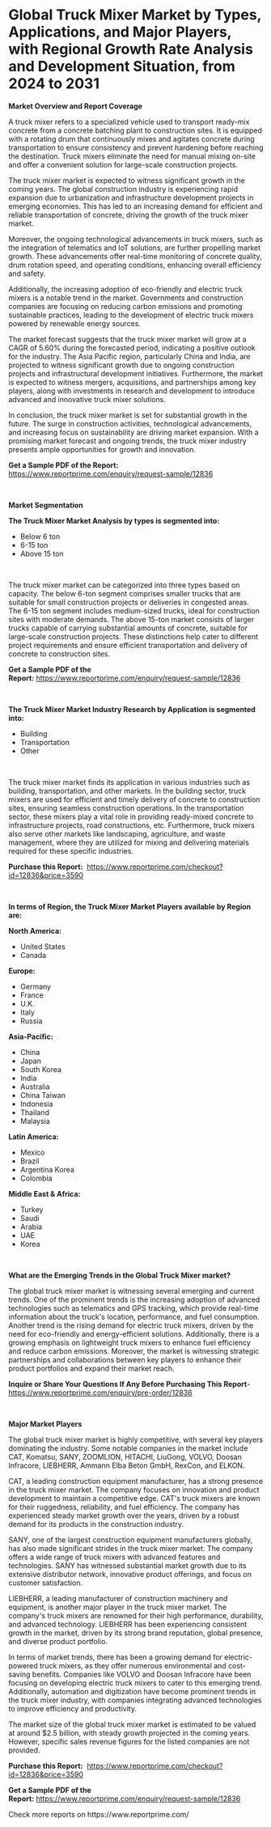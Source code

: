 <p><h1>Global Truck Mixer Market by Types, Applications, and Major Players, with Regional Growth Rate Analysis and Development Situation, from 2024 to 2031</h1></p><p><strong>Market Overview and Report Coverage</strong></p>
<p><p>A truck mixer refers to a specialized vehicle used to transport ready-mix concrete from a concrete batching plant to construction sites. It is equipped with a rotating drum that continuously mixes and agitates concrete during transportation to ensure consistency and prevent hardening before reaching the destination. Truck mixers eliminate the need for manual mixing on-site and offer a convenient solution for large-scale construction projects.</p><p>The truck mixer market is expected to witness significant growth in the coming years. The global construction industry is experiencing rapid expansion due to urbanization and infrastructure development projects in emerging economies. This has led to an increasing demand for efficient and reliable transportation of concrete, driving the growth of the truck mixer market.</p><p>Moreover, the ongoing technological advancements in truck mixers, such as the integration of telematics and IoT solutions, are further propelling market growth. These advancements offer real-time monitoring of concrete quality, drum rotation speed, and operating conditions, enhancing overall efficiency and safety.</p><p>Additionally, the increasing adoption of eco-friendly and electric truck mixers is a notable trend in the market. Governments and construction companies are focusing on reducing carbon emissions and promoting sustainable practices, leading to the development of electric truck mixers powered by renewable energy sources.</p><p>The market forecast suggests that the truck mixer market will grow at a CAGR of 5.60% during the forecasted period, indicating a positive outlook for the industry. The Asia Pacific region, particularly China and India, are projected to witness significant growth due to ongoing construction projects and infrastructural development initiatives. Furthermore, the market is expected to witness mergers, acquisitions, and partnerships among key players, along with investments in research and development to introduce advanced and innovative truck mixer solutions.</p><p>In conclusion, the truck mixer market is set for substantial growth in the future. The surge in construction activities, technological advancements, and increasing focus on sustainability are driving market expansion. With a promising market forecast and ongoing trends, the truck mixer industry presents ample opportunities for growth and innovation.</p></p>
<p><strong>Get a Sample PDF of the Report:</strong> <a href="https://www.reportprime.com/enquiry/request-sample/12836">https://www.reportprime.com/enquiry/request-sample/12836</a></p>
<p>&nbsp;</p>
<p><strong>Market Segmentation</strong></p>
<p><strong>The Truck Mixer Market Analysis by types is segmented into:</strong></p>
<p><ul><li>Below 6 ton</li><li>6-15 ton</li><li>Above 15 ton</li></ul></p>
<p>&nbsp;</p>
<p><p>The truck mixer market can be categorized into three types based on capacity. The below 6-ton segment comprises smaller trucks that are suitable for small construction projects or deliveries in congested areas. The 6-15 ton segment includes medium-sized trucks, ideal for construction sites with moderate demands. The above 15-ton market consists of larger trucks capable of carrying substantial amounts of concrete, suitable for large-scale construction projects. These distinctions help cater to different project requirements and ensure efficient transportation and delivery of concrete to construction sites.</p></p>
<p><strong>Get a Sample PDF of the Report:</strong>&nbsp;<a href="https://www.reportprime.com/enquiry/request-sample/12836">https://www.reportprime.com/enquiry/request-sample/12836</a></p>
<p>&nbsp;</p>
<p><strong>The Truck Mixer Market Industry Research by Application is segmented into:</strong></p>
<p><ul><li>Building</li><li>Transportation</li><li>Other</li></ul></p>
<p>&nbsp;</p>
<p><p>The truck mixer market finds its application in various industries such as building, transportation, and other markets. In the building sector, truck mixers are used for efficient and timely delivery of concrete to construction sites, ensuring seamless construction operations. In the transportation sector, these mixers play a vital role in providing ready-mixed concrete to infrastructure projects, road constructions, etc. Furthermore, truck mixers also serve other markets like landscaping, agriculture, and waste management, where they are utilized for mixing and delivering materials required for these specific industries.</p></p>
<p><strong>Purchase this Report:</strong>&nbsp; <a href="https://www.reportprime.com/checkout?id=12836&price=3590">https://www.reportprime.com/checkout?id=12836&price=3590</a></p>
<p>&nbsp;</p>
<p><strong>In terms of Region, the Truck Mixer Market Players available by Region are:</strong></p>
<p>
    <p> <strong> North America: </strong>
        <ul>
            <li>United States</li>
            <li>Canada</li>
        </ul>
        </p> 
    <p> <strong> Europe: </strong>
        <ul>
            <li>Germany</li>
            <li>France</li>
            <li>U.K.</li>
            <li>Italy</li>
            <li>Russia</li>
        </ul>
        </p> 
    <p> <strong> Asia-Pacific: </strong>
        <ul>
            <li>China</li>
            <li>Japan</li>
            <li>South Korea</li>
            <li>India</li>
            <li>Australia</li>
            <li>China Taiwan</li>
            <li>Indonesia</li>
            <li>Thailand</li>
            <li>Malaysia</li>
        </ul>
        </p> 
    <p> <strong> Latin America: </strong>
        <ul>
            <li>Mexico</li>
            <li>Brazil</li>
            <li>Argentina Korea</li>
            <li>Colombia</li>
        </ul>
        </p> 
    <p> <strong> Middle East & Africa: </strong>
        <ul>
            <li>Turkey</li>
            <li>Saudi</li>
            <li>Arabia</li>
            <li>UAE</li>
            <li>Korea</li>
        </ul>
    </p>
    </p>
<p>&nbsp;</p>
<p><strong>What are the Emerging Trends in the Global Truck Mixer market?</strong></p>
<p><p>The global truck mixer market is witnessing several emerging and current trends. One of the prominent trends is the increasing adoption of advanced technologies such as telematics and GPS tracking, which provide real-time information about the truck's location, performance, and fuel consumption. Another trend is the rising demand for electric truck mixers, driven by the need for eco-friendly and energy-efficient solutions. Additionally, there is a growing emphasis on lightweight truck mixers to enhance fuel efficiency and reduce carbon emissions. Moreover, the market is witnessing strategic partnerships and collaborations between key players to enhance their product portfolios and expand their market reach.</p></p>
<p><strong>Inquire or Share Your Questions If Any Before Purchasing This Report</strong>- <a href="https://www.reportprime.com/enquiry/pre-order/12836">https://www.reportprime.com/enquiry/pre-order/12836</a></p>
<p>&nbsp;</p>
<p><strong>Major Market Players</strong></p>
<p><p>The global truck mixer market is highly competitive, with several key players dominating the industry. Some notable companies in the market include CAT, Komatsu, SANY, ZOOMLION, HITACHI, LiuGong, VOLVO, Doosan Infracore, LIEBHERR, Ammann Elba Beton GmbH, RexCon, and ELKON.</p><p>CAT, a leading construction equipment manufacturer, has a strong presence in the truck mixer market. The company focuses on innovation and product development to maintain a competitive edge. CAT's truck mixers are known for their ruggedness, reliability, and fuel efficiency. The company has experienced steady market growth over the years, driven by a robust demand for its products in the construction industry.</p><p>SANY, one of the largest construction equipment manufacturers globally, has also made significant strides in the truck mixer market. The company offers a wide range of truck mixers with advanced features and technologies. SANY has witnessed substantial market growth due to its extensive distributor network, innovative product offerings, and focus on customer satisfaction.</p><p>LIEBHERR, a leading manufacturer of construction machinery and equipment, is another major player in the truck mixer market. The company's truck mixers are renowned for their high performance, durability, and advanced technology. LIEBHERR has been experiencing consistent growth in the market, driven by its strong brand reputation, global presence, and diverse product portfolio.</p><p>In terms of market trends, there has been a growing demand for electric-powered truck mixers, as they offer numerous environmental and cost-saving benefits. Companies like VOLVO and Doosan Infracore have been focusing on developing electric truck mixers to cater to this emerging trend. Additionally, automation and digitization have become prominent trends in the truck mixer industry, with companies integrating advanced technologies to improve efficiency and productivity.</p><p>The market size of the global truck mixer market is estimated to be valued at around $2.5 billion, with steady growth projected in the coming years. However, specific sales revenue figures for the listed companies are not provided.</p></p>
<p><strong>Purchase this Report:</strong>&nbsp;&nbsp;<a href="https://www.reportprime.com/checkout?id=12836&price=3590">https://www.reportprime.com/checkout?id=12836&price=3590</a></p>
<p></p>
<p><strong>Get a Sample PDF of the Report:</strong>&nbsp;<a href="https://www.reportprime.com/enquiry/request-sample/12836">https://www.reportprime.com/enquiry/request-sample/12836</a></p>
<p>Check more reports on https://www.reportprime.com/</p>